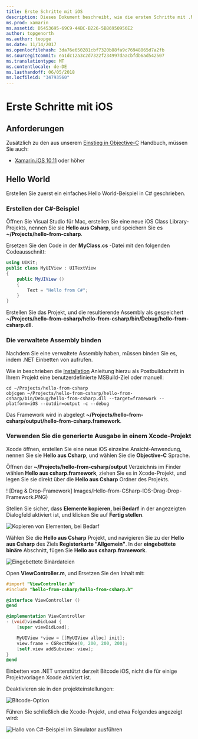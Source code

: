 ```yaml
---
title: Erste Schritte mit iOS
description: Dieses Dokument beschreibt, wie die ersten Schritte mit .NET einbetten mit iOS. Erläutert die Anforderungen, und stellt eine Beispiel-app, um zu veranschaulichen, wie Sie eine verwaltete Assembly binden und die Ausgabe in einem Xcode-Projekt verwenden.
ms.prod: xamarin
ms.assetid: D5453695-69C9-44BC-B226-5B86950956E2
author: topgenorth
ms.author: toopge
ms.date: 11/14/2017
ms.openlocfilehash: 3da76e650281cbf7320b88fa9c76948865d7a2fb
ms.sourcegitcommit: ea1dc12a3c2d7322f234997daacbfdb6ad542507
ms.translationtype: MT
ms.contentlocale: de-DE
ms.lasthandoff: 06/05/2018
ms.locfileid: "34793560"
---
```

# <a name="getting-started-with-ios"></a>Erste Schritte mit iOS

## <a name="requirements"></a>Anforderungen

Zusätzlich zu den aus unserem [Einstieg in Objective-C](~/tools/dotnet-embedding/get-started/objective-c/index.md) Handbuch, müssen Sie auch:

* [Xamarin.iOS 10.11](https://www.visualstudio.com/xamarin/) oder höher

## <a name="hello-world"></a>Hello World

Erstellen Sie zuerst ein einfaches Hello World-Beispiel in C# geschrieben.

### <a name="create-c-sample"></a>Erstellen der C#-Beispiel

Öffnen Sie Visual Studio für Mac, erstellen Sie eine neue iOS Class Library-Projekts, nennen Sie sie **Hello aus Csharp**, und speichern Sie es **~/Projects/hello-from-csharp**.

Ersetzen Sie den Code in der **MyClass.cs** -Datei mit den folgenden Codeausschnitt:

```csharp
using UIKit;
public class MyUIView : UITextView
{
    public MyUIView ()
    {
        Text = "Hello from C#";
    }
}
```

Erstellen Sie das Projekt, und die resultierende Assembly als gespeichert **~/Projects/hello-from-csharp/hello-from-csharp/bin/Debug/hello-from-csharp.dll**.

### <a name="bind-the-managed-assembly"></a>Die verwaltete Assembly binden

Nachdem Sie eine verwaltete Assembly haben, müssen binden Sie es, indem .NET Einbetten von aufrufen.

Wie in beschrieben die [Installation](~/tools/dotnet-embedding/get-started/install/install.md) Anleitung hierzu als Postbuildschritt in Ihrem Projekt eine benutzerdefinierte MSBuild-Ziel oder manuell:

```shell
cd ~/Projects/hello-from-csharp
objcgen ~/Projects/hello-from-csharp/hello-from-csharp/bin/Debug/hello-from-csharp.dll --target=framework --platform=iOS --outdir=output -c --debug
```

Das Framework wird in abgelegt **~/Projects/hello-from-csharp/output/hello-from-csharp.framework**.

### <a name="use-the-generated-output-in-an-xcode-project"></a>Verwenden Sie die generierte Ausgabe in einem Xcode-Projekt

Xcode öffnen, erstellen Sie eine neue iOS einzelne Ansicht-Anwendung, nennen Sie sie **Hello aus Csharp**, und wählen Sie die **Objective-C** Sprache.

Öffnen der **~/Projects/hello-from-csharp/output** Verzeichnis im Finder wählen **Hello aus csharp.framework**, ziehen Sie es in Xcode-Projekt, und legen Sie sie direkt über die **Hello aus Csharp**  Ordner des Projekts.

! [Drag & Drop-Framework] Images/Hello-from-CSharp-IOS-Drag-Drop-Framework.PNG)

Stellen Sie sicher, dass **Elemente kopieren, bei Bedarf** in der angezeigten Dialogfeld aktiviert ist, und klicken Sie auf **Fertig stellen**.

![Kopieren von Elementen, bei Bedarf](ios-images/hello-from-csharp-ios-copy-items-if-needed.png)

Wählen Sie die **Hello aus Csharp** Projekt, und navigieren Sie zu der **Hello aus Csharp** des Ziels **Registerkarte "Allgemein"**. In der **eingebettete binäre** Abschnitt, fügen Sie **Hello aus csharp.framework**.

![Eingebettete Binärdateien](ios-images/hello-from-csharp-ios-embedded-binaries.png)

Open **ViewController.m**, und Ersetzen Sie den Inhalt mit:

```objective-c
#import "ViewController.h"
#include "hello-from-csharp/hello-from-csharp.h"

@interface ViewController ()
@end

@implementation ViewController
- (void)viewDidLoad {
    [super viewDidLoad];

    MyUIView *view = [[MyUIView alloc] init];
    view.frame = CGRectMake(0, 200, 200, 200);
    [self.view addSubview: view];
}
@end
```

Einbetten von .NET unterstützt derzeit Bitcode iOS, nicht die für einige Projektvorlagen Xcode aktiviert ist. 

Deaktivieren sie in den projekteinstellungen:

![Bitcode-Option](../../images/ios-bitcode-option.png)

Führen Sie schließlich die Xcode-Projekt, und etwa Folgendes angezeigt wird:

![Hallo von C#-Beispiel im Simulator ausführen](ios-images/hello-from-csharp-ios.png)
